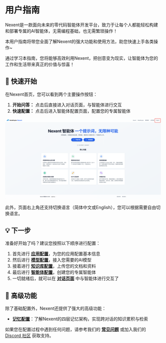 # 用户指南

Nexent是一款面向未来的零代码智能体开发平台，致力于让每个人都能轻松构建和部署专属的AI智能体，无需编程基础，也无需繁琐操作！

本用户指南将带您全面了解Nexent的强大功能和使用方法，助您快速上手各类操作~

通过学习本指南，您将能够高效利用Nexent，把创意变为现实，让智能体为您的工作和生活带来真正的价值与惊喜！

## 🚀 快速开始

在Nexent首页，您可以看到两个主要操作按钮：

1. **开始问答：** 点击后直接进入对话页面，与智能体进行交互
2. **快速配置：** 点击后进入智能体配置页面，配置您的专属智能体

![首页页面](./assets/app/homepage.png)

此外，页面右上角还支持切换语言（简体中文或English），您可以根据需要自由切换语言。


## 💡 下一步

准备好开始了吗？建议您按照以下顺序进行配置：

1. 首先进行 **[应用配置](./app-configuration)**，为您的应用配置基本信息
2. 然后进行 **[模型配置](./model-configuration)**，接入您需要的AI模型
3. 接着进行 **[知识库配置](./knowledge-base-configuration)**，上传您的文档和资料
4. 最后进行 **[智能体配置](./agent-configuration)**，创建您的专属智能体
5. 一切就绪后，就可以在 **[对话页面](./chat-interface)** 中与智能体进行交互了

## 🧠 高级功能

除了基础配置外，Nexent还提供了强大的高级功能：

- **[记忆配置](./memory)**：了解Nexent的四层记忆架构，实现跨对话的知识累积与检索

如果您在配置过程中遇到任何问题，请参考我们的 **[常见问题](../getting-started/faq)** 或加入我们的 [Discord 社区](https://discord.gg/tb5H3S3wyv) 获取支持。 